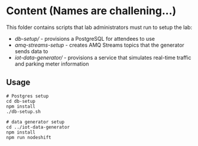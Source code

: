 # Content (Names are challening...)

This folder contains scripts that lab administrators must run to setup the lab:

* *db-setup/* - provisions a PostgreSQL for attendees to use
* *amq-streams-setup* - creates AMQ Streams topics that the generator sends data to
* *iot-data-generator/* - provisions a service that simulates real-time traffic
and parking meter information

## Usage

```
# Postgres setup
cd db-setup
npm install
./db-setup.sh

# data generator setup
cd ../iot-data-generator
npm install
npm run nodeshift
```
